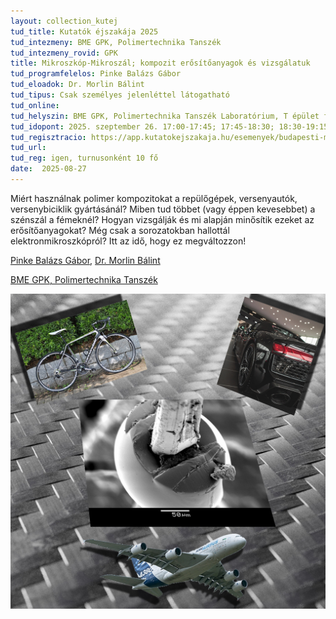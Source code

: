 ```yaml
---
layout: collection_kutej
tud_title: Kutatók éjszakája 2025
tud_intezmeny: BME GPK, Polimertechnika Tanszék
tud_intezmeny_rovid: GPK
title: Mikroszkóp-Mikroszál; kompozit erősítőanyagok és vizsgálatuk
tud_programfelelos: Pinke Balázs Gábor
tud_eloadok: Dr. Morlin Bálint
tud_tipus: Csak személyes jelenléttel látogatható
tud_online: 
tud_helyszin: BME GPK, Polimertechnika Tanszék Laboratórium, T épület földszint
tud_idopont: 2025. szeptember 26. 17:00-17:45; 17:45-18:30; 18:30-19:15; 19:15-20:00
tud_regisztracio: https://app.kutatokejszakaja.hu/esemenyek/budapesti-muszaki-es-gazdasagtudomanyi-egyetem-bme/mikroszkop-mikroszal-kompozit-erositoanyagok-es-vizsgalatuk-2
tud_url:
tud_reg: igen, turnusonként 10 fő
date:  2025-08-27
---
```


Miért használnak polimer kompozitokat a repülőgépek, versenyautók, versenybiciklik gyártásánál? Miben tud többet (vagy éppen kevesebbet) a szénszál a fémeknél? 
Hogyan vizsgálják és mi alapján minősítik ezeket az erősítőanyagokat? Még csak a sorozatokban hallottál elektronmikroszkópról? Itt az idő, hogy ez megváltozzon!

[Pinke Balázs Gábor](https://tudprog.bme.hu/kutatok_ejszakaja/profilok/pinke_balazs_gabor), [Dr. Morlin Bálint](https://tudprog.bme.hu/kutatok_ejszakaja/profilok/morlin_balint)

[BME GPK, Polimertechnika Tanszék](http://www.pt.bme.hu/fooldal.php?l=m)

![Gázturbinák az égen és a földön](../2025/images/mikroszkop-mikroszal-kompozit-erositoanyagok-es-vizsgalatuk.jpg)
